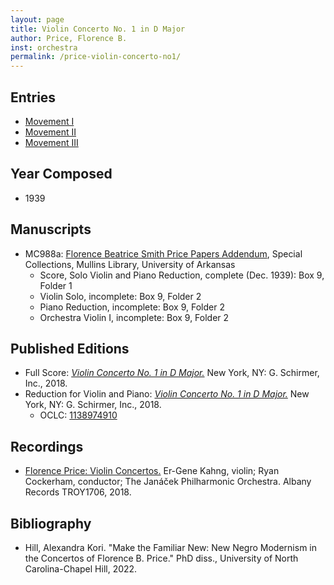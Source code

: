 ```yaml
---
layout: page
title: Violin Concerto No. 1 in D Major
author: Price, Florence B.
inst: orchestra
permalink: /price-violin-concerto-no1/
---
```


## Entries
- [Movement I](https://dwshadle.github.io/test/price-violin-concerto-no1/mvt1)
- [Movement II](https://dwshadle.github.io/test/price-violin-concerto-no1/mvt2)
- [Movement III](https://dwshadle.github.io/test/price-violin-concerto-no1/mvt3)

## Year Composed
- 1939

## Manuscripts
- MC988a: <a href="https://uark.as.atlas-sys.com/repositories/2/resources/1522" target="_blank">Florence Beatrice Smith Price Papers Addendum</a>, Special Collections, Mullins Library, University of Arkansas
    * Score, Solo Violin and Piano Reduction, complete (Dec. 1939): Box 9, Folder 1
    * Violin Solo, incomplete: Box 9, Folder 2
    * Piano Reduction, incomplete: Box 9, Folder 2
    * Orchestra Violin I, incomplete: Box 9, Folder 2

## Published Editions
- Full Score: <a href="https://www.wisemusicclassical.com/work/58910/Violin-Concerto-No-1--Florence-Price/" target="_blank">*Violin Concerto No. 1 in D Major.*</a> New York, NY: G. Schirmer, Inc., 2018.
- Reduction for Violin and Piano: <a href="https://classicalondemand.com/price-violin-concerto-no-1-3468.html" target="_blank">*Violin Concerto No. 1 in D Major.*</a> New York, NY: G. Schirmer, Inc., 2018.
    * OCLC: <a href="https://www.worldcat.org/title/1138974910" target="_blank">1138974910</a>

## Recordings
- <a href="https://www.albanyrecords.com/mm5/merchant.mvc?Screen=PROD&Product_Code=TROY1706" target="_blank">Florence Price: Violin Concertos.</a> Er-Gene Kahng, violin; Ryan Cockerham, conductor; The Janáček Philharmonic Orchestra. Albany Records TROY1706, 2018.

## Bibliography
- Hill, Alexandra Kori. "Make the Familiar New: New Negro Modernism in the Concertos of Florence B. Price." PhD diss., University of North Carolina-Chapel Hill, 2022.
